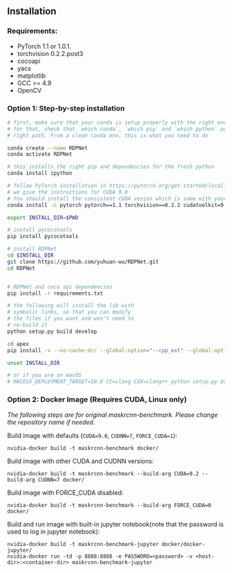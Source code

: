 ## Installation

### Requirements:
- PyTorch 1.1 or 1.0.1.
- torchvision 0.2.2.post3
- cocoapi
- yacs
- matplotlib
- GCC >= 4.9
- OpenCV


### Option 1: Step-by-step installation

```bash
# first, make sure that your conda is setup properly with the right environment
# for that, check that `which conda`, `which pip` and `which python` points to the
# right path. From a clean conda env, this is what you need to do

conda create --name RDPNet
conda activate RDPNet

# this installs the right pip and dependencies for the fresh python
conda install ipython

# follow PyTorch installation in https://pytorch.org/get-started/locally/
# we give the instructions for CUDA 9.0
# You should install the consistent CUDA vesion which is same with your system's CUDA version!!!
conda install -c pytorch pytorch==1.1 torchvision==0.2.2 cudatoolkit=9.0

export INSTALL_DIR=$PWD

# install pycocotools
pip install pycocotools

# install RDPNet
cd $INSTALL_DIR
git clone https://github.com/yuhuan-wu/RDPNet.git
cd RDPNet


# RDPNet and coco api dependencies
pip install -r requirements.txt

# the following will install the lib with
# symbolic links, so that you can modify
# the files if you want and won't need to
# re-build it
python setup.py build develop

cd apex
pip install -v --no-cache-dir --global-option="--cpp_ext" --global-option="--cuda_ext" .

unset INSTALL_DIR

# or if you are on macOS
# MACOSX_DEPLOYMENT_TARGET=10.9 CC=clang CXX=clang++ python setup.py build develop
```

### Option 2: Docker Image (Requires CUDA, Linux only)
*The following steps are for original maskrcnn-benchmark. Please change the repository name if needed.* 

Build image with defaults (`CUDA=9.0`, `CUDNN=7`, `FORCE_CUDA=1`):

    nvidia-docker build -t maskrcnn-benchmark docker/

Build image with other CUDA and CUDNN versions:

    nvidia-docker build -t maskrcnn-benchmark --build-arg CUDA=9.2 --build-arg CUDNN=7 docker/

Build image with FORCE_CUDA disabled:

    nvidia-docker build -t maskrcnn-benchmark --build-arg FORCE_CUDA=0 docker/

Build and run image with built-in jupyter notebook(note that the password is used to log in jupyter notebook):

    nvidia-docker build -t maskrcnn-benchmark-jupyter docker/docker-jupyter/
    nvidia-docker run -td -p 8888:8888 -e PASSWORD=<password> -v <host-dir>:<container-dir> maskrcnn-benchmark-jupyter
